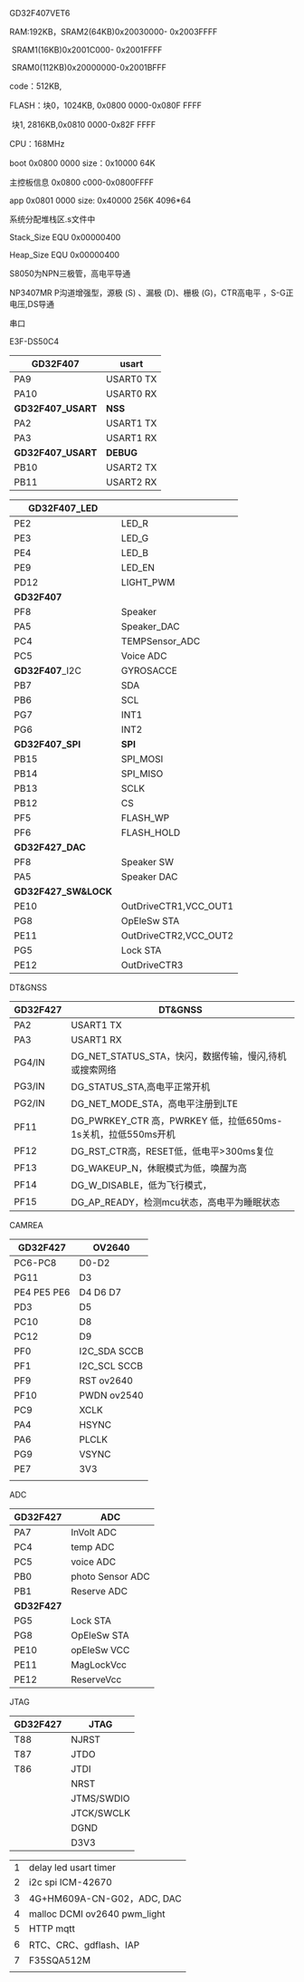 GD32F407VET6

RAM:192KB，SRAM2(64KB)0x20030000- 0x2003FFFF

​						SRAM1(16KB)0x2001C000- 0x2001FFFF

​						SRAM0(112KB)0x20000000-0x2001BFFF

code：512KB, 

FLASH：块0，1024KB, 0x0800 0000-0x080F FFFF

​				块1, 2816KB,0x0810 0000-0x82F FFFF

CPU：168MHz



boot   0x0800 0000    size：0x10000    64K

主控板信息 0x0800 c000-0x0800FFFF

app    0x0801 0000	size:  0x40000      256K  4096*64



系统分配堆栈区.s文件中

Stack_Size      EQU     0x00000400

Heap_Size       EQU     0x00000400



S8050为NPN三极管，高电平导通

NP3407MR P沟道增强型，源极 (S) 、漏极 (D)、栅极 (G)，CTR高电平 ，S-G正电压,DS导通

串口

E3F-DS50C4

| GD32F407           | usart     |
| ------------------ | --------- |
| PA9                | USART0 TX |
| PA10               | USART0 RX |
| **GD32F407_USART** | **NSS**   |
| PA2                | USART1 TX |
| PA3                | USART1 RX |
| **GD32F407_USART** | **DEBUG** |
| PB10               | USART2 TX |
| PB11               | USART2 RX |



| **GD32F407_LED**     |                       |
| -------------------- | --------------------- |
| PE2                  | LED_R                 |
| PE3                  | LED_G                 |
| PE4                  | LED_B                 |
| PE9                  | LED_EN                |
| PD12                 | LIGHT_PWM             |
| **GD32F407**         |                       |
| PF8                  | Speaker               |
| PA5                  | Speaker_DAC           |
| PC4                  | TEMPSensor_ADC        |
| PC5                  | Voice ADC             |
| **GD32F407**_I2C     | GYROSACCE             |
| PB7                  | SDA                   |
| PB6                  | SCL                   |
| PG7                  | INT1                  |
| PG6                  | INT2                  |
| **GD32F407_SPI**     | **SPI**               |
| PB15                 | SPI_MOSI              |
| PB14                 | SPI_MISO              |
| PB13                 | SCLK                  |
| PB12                 | CS                    |
| PF5                  | FLASH_WP              |
| PF6                  | FLASH_HOLD            |
| **GD32F427_DAC**     |                       |
| PF8                  | Speaker SW            |
| PA5                  | Speaker DAC           |
| **GD32F427_SW&LOCK** |                       |
| PE10                 | OutDriveCTR1,VCC_OUT1 |
| PG8                  | OpEleSw STA           |
| PE11                 | OutDriveCTR2,VCC_OUT2 |
| PG5                  | Lock STA              |
| PE12                 | OutDriveCTR3          |

DT&GNSS

| GD32F427 | DT&GNSS                                                      |
| -------- | ------------------------------------------------------------ |
| PA2      | USART1 TX                                                    |
| PA3      | USART1 RX                                                    |
| PG4/IN   | DG_NET_STATUS_STA，快闪，数据传输，慢闪,待机或搜索网络       |
| PG3/IN   | DG_STATUS_STA,高电平正常开机                                 |
| PG2/IN   | DG_NET_MODE_STA，高电平注册到LTE                             |
| PF11     | DG_PWRKEY_CTR 高，PWRKEY 低，拉低650ms-1s关机，拉低550ms开机 |
| PF12     | DG_RST_CTR高，RESET低，低电平>300ms复位                      |
| PF13     | DG_WAKEUP_N，休眠模式为低，唤醒为高                          |
| PF14     | DG_W_DISABLE，低为飞行模式，                                 |
| PF15     | DG_AP_READY，检测mcu状态，高电平为睡眠状态                   |



CAMREA

| GD32F427    | OV2640               |
| ----------- | -------------------- |
| PC6-PC8     | D0-D2                |
| PG11        | D3                   |
| PE4 PE5 PE6 | D4 D6 D7             |
| PD3         | D5                   |
| PC10        | D8                   |
| PC12        | D9                   |
| PF0         | I2C_SDA  SCCB        |
| PF1         | I2C_SCL   SCCB       |
| PF9         | RST           ov2640 |
| PF10        | PWDN      ov2540     |
| PC9         | XCLK                 |
| PA4         | HSYNC                |
| PA6         | PLCLK                |
| PG9         | VSYNC                |
| PE7         | 3V3                  |
|             |                      |

ADC

| GD32F427     | ADC              |
| ------------ | ---------------- |
| PA7          | InVolt ADC       |
| PC4          | temp ADC         |
| PC5          | voice ADC        |
| PB0          | photo Sensor ADC |
| PB1          | Reserve ADC      |
| **GD32F427** |                  |
| PG5          | Lock STA         |
| PG8          | OpEleSw STA      |
| PE10         | opEleSw VCC      |
| PE11         | MagLockVcc       |
| PE12         | ReserveVcc       |

JTAG

| GD32F427 | JTAG       |
| -------- | ---------- |
| T88      | NJRST      |
| T87      | JTDO       |
| T86      | JTDI       |
|          | NRST       |
|          | JTMS/SWDIO |
|          | JTCK/SWCLK |
|          | DGND       |
|          | D3V3       |



|      |                              |
| ---- | ---------------------------- |
| 1    | delay led usart timer        |
| 2    | i2c  spi  ICM-42670          |
| 3    | 4G+HM609A-CN-G02，ADC, DAC   |
| 4    | malloc DCMI ov2640 pwm_light |
| 5    | HTTP mqtt                    |
| 6    | RTC、CRC、gdflash、IAP       |
| 7    | F35SQA512M                   |
|      |                              |

​	